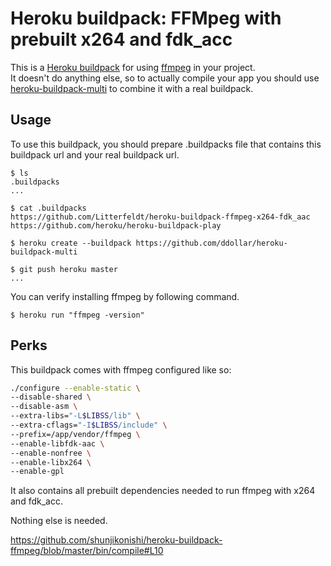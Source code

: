 Heroku buildpack: FFMpeg with prebuilt x264 and fdk_acc
=======================

This is a [Heroku buildpack](http://devcenter.heroku.com/articles/buildpacks) for using [ffmpeg](http://www.ffmpeg.org/) in your project.  
It doesn't do anything else, so to actually compile your app you should use [heroku-buildpack-multi](https://github.com/ddollar/heroku-buildpack-multi) to combine it with a real buildpack.

Usage
-----
To use this buildpack, you should prepare .buildpacks file that contains this buildpack url and your real buildpack url.  

    $ ls
    .buildpacks
    ...
    
    $ cat .buildpacks
    https://github.com/Litterfeldt/heroku-buildpack-ffmpeg-x264-fdk_aac
    https://github.com/heroku/heroku-buildpack-play

    $ heroku create --buildpack https://github.com/ddollar/heroku-buildpack-multi

    $ git push heroku master
    ...

You can verify installing ffmpeg by following command.

    $ heroku run "ffmpeg -version"

Perks
-------
This buildpack comes with ffmpeg configured like so:

```bash
./configure --enable-static \
--disable-shared \
--disable-asm \
--extra-libs="-L$LIBSS/lib" \
--extra-cflags="-I$LIBSS/include" \
--prefix=/app/vendor/ffmpeg \
--enable-libfdk-aac \
--enable-nonfree \
--enable-libx264 \
--enable-gpl
```

It also contains all prebuilt dependencies needed to run ffmpeg with x264 and fdk_acc.

Nothing else is needed.

https://github.com/shunjikonishi/heroku-buildpack-ffmpeg/blob/master/bin/compile#L10
